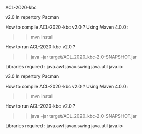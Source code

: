 ACL-2020-kbc

v2.0
In repertory Pacman

How to compile ACL-2020-kbc v2.0 ?
Using Maven 4.0.0 :
>> mvn install

How to run ACL-2020-kbc v2.0 ?
>> java -jar target/ACL_2020_kbc-2.0-SNAPSHOT.jar


Libraries required :
java.awt
javax.swing
java.util
java.io

v3.0
In repertory Pacman

How to compile ACL-2020-kbc v2.0 ?
Using Maven 4.0.0 :
>> mvn install

How to run ACL-2020-kbc v2.0 ?
>> java -jar target/ACL_2020_kbc-2.0-SNAPSHOT.jar


Libraries required :
java.awt
javax.swing
java.util
java.io
